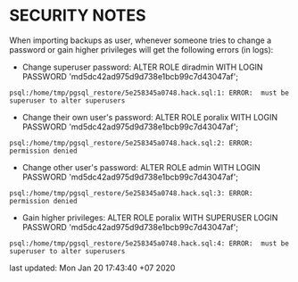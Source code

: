 # SECURITY NOTES

When importing backups as user, whenever someone tries to change a password or gain higher privileges will get the following errors (in logs):

- Change superuser password: ALTER ROLE diradmin WITH LOGIN PASSWORD 'md5dc42ad975d9d738e1bcb99c7d43047af';

```
psql:/home/tmp/pgsql_restore/5e258345a0748.hack.sql:1: ERROR:  must be superuser to alter superusers
```

- Change their own user's password: ALTER ROLE poralix WITH LOGIN PASSWORD 'md5dc42ad975d9d738e1bcb99c7d43047af';

```
psql:/home/tmp/pgsql_restore/5e258345a0748.hack.sql:2: ERROR:  permission denied
```

- Change other user's password: ALTER ROLE admin WITH LOGIN PASSWORD 'md5dc42ad975d9d738e1bcb99c7d43047af';

```
psql:/home/tmp/pgsql_restore/5e258345a0748.hack.sql:3: ERROR:  permission denied
```

- Gain higher privileges: ALTER ROLE poralix WITH SUPERUSER LOGIN PASSWORD 'md5dc42ad975d9d738e1bcb99c7d43047af';

```
psql:/home/tmp/pgsql_restore/5e258345a0748.hack.sql:4: ERROR:  must be superuser to alter superusers
```

last updated: Mon Jan 20 17:43:40 +07 2020
